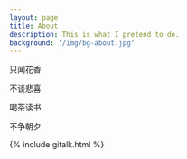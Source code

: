 ```yaml
---
layout: page
title: About
description: This is what I pretend to do.
background: '/img/bg-about.jpg'
---
```


只闻花香

不谈悲喜

喝茶读书

不争朝夕

{% include gitalk.html %}